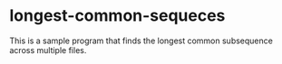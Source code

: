 # longest-common-sequeces

This is a sample program that finds the longest common subsequence across multiple files.
